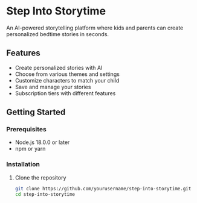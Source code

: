 # Step Into Storytime

An AI-powered storytelling platform where kids and parents can create personalized bedtime stories in seconds.

## Features

- Create personalized stories with AI
- Choose from various themes and settings
- Customize characters to match your child
- Save and manage your stories
- Subscription tiers with different features

## Getting Started

### Prerequisites

- Node.js 18.0.0 or later
- npm or yarn

### Installation

1. Clone the repository
   ```bash
   git clone https://github.com/yourusername/step-into-storytime.git
   cd step-into-storytime

